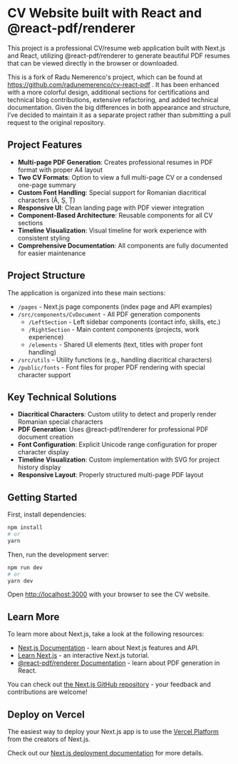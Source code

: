 # CV Website built with React and @react-pdf/renderer

This project is a professional CV/resume web application built with Next.js and React, utilizing @react-pdf/renderer to generate beautiful PDF resumes that can be viewed directly in the browser or downloaded.

This is a fork of Radu Nemerenco's project, which can be found at https://github.com/radunemerenco/cv-react-pdf . It has been enhanced with a more colorful design, additional sections for certifications and technical blog contributions, extensive refactoring, and added technical documentation. Given the big differences in both appearance and structure, I’ve decided to maintain it as a separate project rather than submitting a pull request to the original repository.

## Project Features

- **Multi-page PDF Generation**: Creates professional resumes in PDF format with proper A4 layout
- **Two CV Formats**: Option to view a full multi-page CV or a condensed one-page summary
- **Custom Font Handling**: Special support for Romanian diacritical characters (Ă, Ș, Ț)
- **Responsive UI**: Clean landing page with PDF viewer integration
- **Component-Based Architecture**: Reusable components for all CV sections
- **Timeline Visualization**: Visual timeline for work experience with consistent styling
- **Comprehensive Documentation**: All components are fully documented for easier maintenance

## Project Structure

The application is organized into these main sections:

- `/pages` - Next.js page components (index page and API examples)
- `/src/components/CvDocument` - All PDF generation components
  - `/LeftSection` - Left sidebar components (contact info, skills, etc.)
  - `/RightSection` - Main content components (projects, work experience)
  - `/elements` - Shared UI elements (text, titles with proper font handling)
- `/src/utils` - Utility functions (e.g., handling diacritical characters)
- `/public/fonts` - Font files for proper PDF rendering with special character support

## Key Technical Solutions

- **Diacritical Characters**: Custom utility to detect and properly render Romanian special characters
- **PDF Generation**: Uses @react-pdf/renderer for professional PDF document creation
- **Font Configuration**: Explicit Unicode range configuration for proper character display
- **Timeline Visualization**: Custom implementation with SVG for project history display
- **Responsive Layout**: Properly structured multi-page PDF layout

## Getting Started

First, install dependencies:

```bash
npm install
# or
yarn
```

Then, run the development server:

```bash
npm run dev
# or
yarn dev
```

Open [http://localhost:3000](http://localhost:3000) with your browser to see the CV website.

## Learn More

To learn more about Next.js, take a look at the following resources:

- [Next.js Documentation](https://nextjs.org/docs) - learn about Next.js features and API.
- [Learn Next.js](https://nextjs.org/learn) - an interactive Next.js tutorial.
- [@react-pdf/renderer Documentation](https://react-pdf.org/) - learn about PDF generation in React.

You can check out [the Next.js GitHub repository](https://github.com/vercel/next.js/) - your feedback and contributions are welcome!

## Deploy on Vercel

The easiest way to deploy your Next.js app is to use the [Vercel Platform](https://vercel.com/new?utm_medium=default-template&filter=next.js&utm_source=create-next-app&utm_campaign=create-next-app-readme) from the creators of Next.js.

Check out our [Next.js deployment documentation](https://nextjs.org/docs/deployment) for more details.
